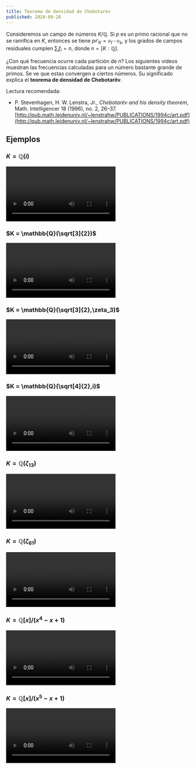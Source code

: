 ```yaml
---
title: Teorema de densidad de Chebotarëv
published: 2020-09-28
---
```


Consideremos un campo de números $K/\mathbb{Q}$. Si $p$ es un primo racional que
no se ramifica en $K$, entonces se tiene
$p\mathcal{O}_K = \mathfrak{p}_1\cdots\mathfrak{p}_s$, y los grados de campos
residuales cumplen $\sum_i f_i = n$, donde $n = [K:\mathbb{Q}]$.

¿Con qué frecuencia ocurre cada partición de $n$? Los siguientes videos muestran
las frecuencias calculadas para un número bastante grande de primos. Se ve que
estas convergen a ciertos números. Su significado explica el
**teorema de densidad de Chebotarëv**.

Lectura recomendada:<br>

* P. Stevenhagen, H. W. Lenstra, Jr.,
  *Chebotarëv and his density theorem*,
  Math. Intelligencer 18 (1996), no. 2, 26–37.<br>
  [http://pub.math.leidenuniv.nl/~lenstrahw/PUBLICATIONS/1994c/art.pdf](http://pub.math.leidenuniv.nl/~lenstrahw/PUBLICATIONS/1994c/art.pdf)


## Ejemplos

### $K = \mathbb{Q}(i)$

<video controls><source src="chebotarev/x2+1.mp4" type="video/mp4"></video>

### $K = \mathbb{Q}(\sqrt[3]{2})$

<video controls><source src="chebotarev/x3-2.mp4" type="video/mp4"></video>

### $K = \mathbb{Q}(\sqrt[3]{2},\zeta_3)$

<video controls><source src="chebotarev/S3.mp4" type="video/mp4"></video>

### $K = \mathbb{Q}(\sqrt[4]{2},i)$

<video controls><source src="chebotarev/D8.mp4" type="video/mp4"></video>

### $K = \mathbb{Q}(\zeta_{13})$

<video controls><source src="chebotarev/cyclo-13.mp4" type="video/mp4"></video>

### $K = \mathbb{Q}(\zeta_{61})$

<video controls><source src="chebotarev/cyclo-61.mp4" type="video/mp4"></video>

### $K = \mathbb{Q}[x]/(x^4-x+1)$

<video controls><source src="chebotarev/S4.mp4" type="video/mp4"></video>

### $K = \mathbb{Q}[x]/(x^5-x+1)$

<video controls><source src="chebotarev/S5.mp4" type="video/mp4"></video>

